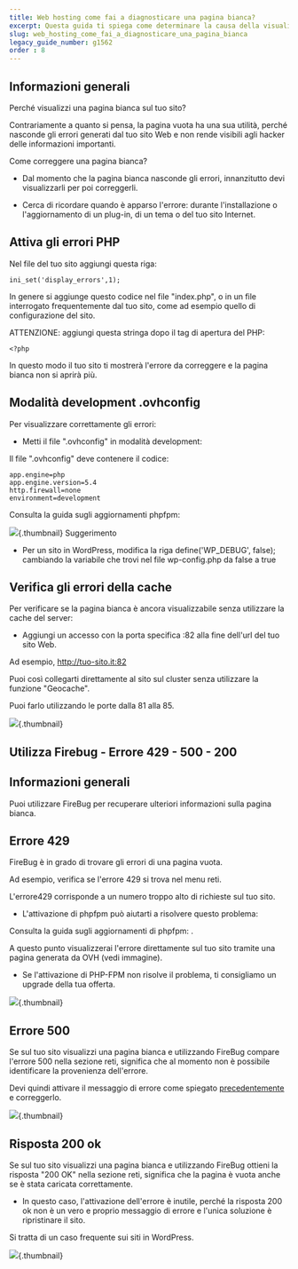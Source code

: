 ```yaml
---
title: Web hosting come fai a diagnosticare una pagina bianca?
excerpt: Questa guida ti spiega come determinare la causa della visualizzazione di una pagina bianca nel tuo sito
slug: web_hosting_come_fai_a_diagnosticare_una_pagina_bianca
legacy_guide_number: g1562
order : 8
---
```



## Informazioni generali
Perché visualizzi una pagina bianca sul tuo sito?

Contrariamente a quanto si pensa, la pagina vuota ha una sua utilità, perché nasconde gli errori generati dal tuo sito Web e non rende visibili agli hacker delle informazioni importanti.

Come correggere una pagina bianca?


- Dal momento che la pagina bianca nasconde gli errori, innanzitutto devi visualizzarli per poi correggerli.

- Cerca di ricordare quando è apparso l'errore: durante l'installazione o l'aggiornamento di un plug-in, di un tema o del tuo sito Internet.




## Attiva gli errori PHP
Nel file del tuo sito aggiungi questa riga:


```
ini_set('display_errors',1);
```


In genere si aggiunge questo codice nel file "index.php", o in un file interrogato frequentemente dal tuo sito, come ad esempio quello di configurazione del sito.

ATTENZIONE: aggiungi questa stringa dopo il tag di apertura del PHP:


```
<?php
```


In questo modo il tuo sito ti mostrerà l'errore da correggere e la pagina bianca non si aprirà più.

## Modalità development .ovhconfig
Per visualizzare correttamente gli errori: 


- Metti il file ".ovhconfig" in modalità development:


Il file ".ovhconfig" deve contenere il codice:


```
app.engine=php 
app.engine.version=5.4 
http.firewall=none 
environment=development
```


Consulta la guida sugli aggiornamenti phpfpm: []({legacy}1175)

![](images/img_2159.jpg){.thumbnail}
Suggerimento


- Per un sito in WordPress, modifica la riga define('WP_DEBUG', false); cambiando la variabile che trovi nel file wp-config.php da false a true




## Verifica gli errori della cache
Per verificare se la pagina bianca è ancora visualizzabile senza utilizzare la cache del server: 


- Aggiungi un accesso con la porta specifica :82 alla fine dell'url del tuo sito Web.

Ad esempio, http://tuo-sito.it:82


Puoi così collegarti direttamente al sito sul cluster senza utilizzare la funzione "Geocache".

Puoi farlo utilizzando le porte dalla 81 alla 85.

![](images/img_2160.jpg){.thumbnail}


## Utilizza Firebug - Errore 429 - 500 - 200

## Informazioni generali
Puoi utilizzare FireBug per recuperare ulteriori informazioni sulla pagina bianca.

## Errore 429
FireBug è in grado di trovare gli errori di una pagina vuota.

Ad esempio, verifica se l'errore 429 si trova nel menu reti.

L'errore429 corrisponde a un numero troppo alto di richieste sul tuo sito.


- L'attivazione di phpfpm può aiutarti a risolvere questo problema:

Consulta la guida sugli aggiornamenti di phpfpm: []({legacy}1175).

A questo punto visualizzerai l'errore direttamente sul tuo sito tramite una pagina generata da OVH (vedi immagine).

- Se l'attivazione di PHP-FPM non risolve il problema, ti consigliamo un upgrade della tua offerta.



![](images/img_2158.jpg){.thumbnail}

## Errore 500
Se sul tuo sito visualizzi una pagina bianca e utilizzando FireBug compare l'errore 500 nella sezione reti, significa che al momento non è possibile identificare la provenienza dell'errore. 

Devi quindi attivare il messaggio di errore come spiegato [precedentemente](#diagnostic_applicable_activer_les_erreurs_php) e correggerlo.

![](images/img_2161.jpg){.thumbnail}

## Risposta 200 ok
Se sul tuo sito visualizzi una pagina bianca e utilizzando FireBug ottieni la risposta "200 OK" nella sezione reti, significa che la pagina è vuota anche se è stata caricata correttamente. 


- In questo caso, l'attivazione dell'errore è inutile, perché la risposta 200 ok non è un vero e proprio messaggio di errore e l'unica soluzione è ripristinare il sito.

Si tratta di un caso frequente sui siti in WordPress.


![](images/img_2162.jpg){.thumbnail}

